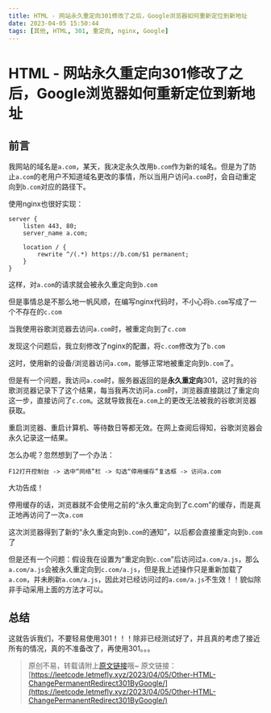 ```yaml
---
title: HTML - 网站永久重定向301修改了之后，Google浏览器如何重新定位到新地址
date: 2023-04-05 15:50:44
tags: [其他, HTML, 301, 重定向, nginx, Google]
---
```


# HTML - 网站永久重定向301修改了之后，Google浏览器如何重新定位到新地址

## 前言

我网站的域名是```a.com```，某天，我决定永久改用```b.com```作为新的域名。但是为了防止```a.com```的老用户不知道域名更改的事情，所以当用户访问```a.com```时，会自动重定向到```b.com```对应的路径下。

使用nginx也很好实现：

```nginx
server {
    listen 443, 80;
    server_name a.com;

    location / {
        rewrite ^/(.*) https://b.com/$1 permanent;
    }
}
```

这样，对```a.com```的请求就会被永久重定向到```b.com```

但是事情总是不那么地一帆风顺，在编写nginx代码时，不小心将```b.com```写成了一个不存在的```c.com```

当我使用谷歌浏览器去访问```a.com```时，被重定向到了```c.com```

发现这个问题后，我立刻修改了nginx的配置，将```c.com```修改为了```b.com```

这时，使用新的设备/浏览器访问```a.com```，能够正常地被重定向到```b.com```了。

但是有一个问题，我访问```a.com```时，服务器返回的是**永久重定向**301，这时我的谷歌浏览器记录下了这个结果，每当我再次访问```a.com```时，浏览器直接跳过了重定向这一步，直接访问了```c.com```。这就导致我在```a.com```上的更改无法被我的谷歌浏览器获取。

重启浏览器、重启计算机、等待数日等都无效。在网上查阅后得知，谷歌浏览器会永久记录这一结果。

怎么办呢？忽然想到了一个办法：

```F12打开控制台 -> 选中“网络”栏 -> 勾选“停用缓存”复选框 -> 访问a.com```

大功告成！

停用缓存的话，浏览器就不会使用之前的“永久重定向到了c.com”的缓存，而是真正地再访问了一次```a.com```

这次浏览器得到了新的“永久重定向到```b.com```的通知”，以后都会直接重定向到```b.com```了

但是还有一个问题：假设我在设置为“重定向到```c.com```”后访问过```a.com/a.js```，那么```a.com/a.js```会被永久重定向到```c.com/a.js```，但是我上述操作只是重新加载了```a.com```，并未刷新```a.com/a.js```，因此对已经访问过的```a.com/a.js```不生效！！貌似除非手动采用上面的方法才可以。

## 总结

这就告诉我们，不要轻易使用301！！！除非已经测试好了，并且真的考虑了接近所有的情况，真的不准备改了，再使用301。。。

> 原创不易，转载请附上[原文链接](https://leetcode.letmefly.xyz/2023/04/05/Other-HTML-ChangePermanentRedirect301ByGoogle/)哦~
> 原文链接：[https://leetcode.letmefly.xyz/2023/04/05/Other-HTML-ChangePermanentRedirect301ByGoogle/](https://leetcode.letmefly.xyz/2023/04/05/Other-HTML-ChangePermanentRedirect301ByGoogle/)
